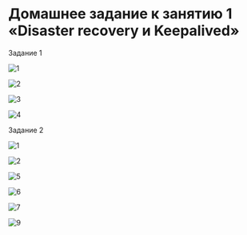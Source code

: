 # Домашнее задание к занятию 1 «Disaster recovery и Keepalived»
Задание 1

![1](https://github.com/ZelinskiyAN/test-zabbix/assets/149052655/3f58fb96-2f77-4b6c-b424-bd39a3971013)

![2](https://github.com/ZelinskiyAN/test-zabbix/assets/149052655/dd87e054-40d7-4301-9656-68b27d6046a4)

![3](https://github.com/ZelinskiyAN/test-zabbix/assets/149052655/b7205798-62ab-4c04-9311-070c40cb56d0)

![4](https://github.com/ZelinskiyAN/test-zabbix/assets/149052655/b5478e0b-24ee-44df-a3e7-c397ede56170)


Задание 2

![1](https://github.com/ZelinskiyAN/test-zabbix/assets/149052655/2ed2543e-57cf-4a06-a8b5-a9e2cc75bbe8)

![2](https://github.com/ZelinskiyAN/test-zabbix/assets/149052655/e0370ac3-9d37-4074-9c33-a529600219b2)

![5](https://github.com/ZelinskiyAN/test-zabbix/assets/149052655/234b4d92-1038-4ecc-b26a-913d1a791f59)

![6](https://github.com/ZelinskiyAN/test-zabbix/assets/149052655/8de40ea5-4085-4fcb-a562-92b66c16e78b)

![7](https://github.com/ZelinskiyAN/test-zabbix/assets/149052655/f2c5eb78-9a9d-47ed-86fd-6f3acf845720)

![9](https://github.com/ZelinskiyAN/test-zabbix/assets/149052655/683ea87e-a189-437d-bf98-fdd779aea6c5)
